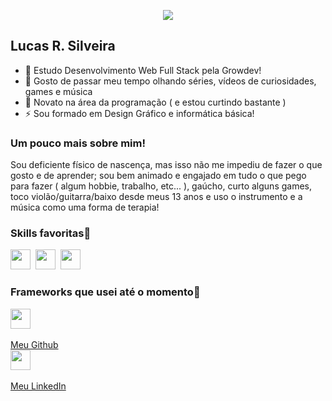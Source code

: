 <p align="center"><img src="https://i.imgur.com/A6bWGFl.gif"/></p>

## Lucas R. Silveira
- 🔭 Estudo Desenvolvimento Web Full Stack pela Growdev!
- 👯 Gosto de passar meu tempo olhando séries, vídeos de curiosidades, games e música
- 💬 Novato na área da programação ( e estou curtindo bastante )
- ⚡ Sou formado em Design Gráfico e informática básica!


### Um pouco mais sobre mim!  

Sou deficiente físico de nascença, mas isso não me impediu de fazer o que gosto e de aprender; sou bem animado e engajado em tudo o que pego para fazer ( algum hobbie, trabalho, etc... ), gaúcho, curto alguns games, toco violão/guitarra/baixo desde meus 13 anos e uso o instrumento e a música como uma forma de terapia!

### Skills favoritas:scroll:

<img height="32" width="32" src="https://img.shields.io/badge/HTML-239120?style=for-the-badge&logo=html5&logoColor=white" />&nbsp; 
<img height="32" width="32" src="https://img.shields.io/badge/CSS-239120?&style=for-the-badge&logo=css3&logoColor=white" />&nbsp; 
<img height="32" width="32" src="https://img.shields.io/badge/JavaScript-F7DF1E?style=for-the-badge&logo=javascript&logoColor=black" />&nbsp;



### Frameworks que usei até o momento:hammer:

<img height="32" width="32" src="https://cdn.thekrishna.in/img/icon/bootstrap.svg" />&nbsp; 

<a href="https://github.com/eusouolukkas">Meu Github</a> <br>
<img height="32" width="32" src="	https://github-readme-stats.vercel.app/api/top-langs/?username={username}&theme=blue-green" />&nbsp;

<a href="https://www.linkedin.com/in/lucas-roennau-silveira-b50b05214/">Meu LinkedIn</a>
